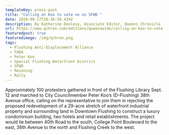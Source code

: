 ```yaml
---
templateKey: press-post
title: "Calling on Koo to vote no on SFWD "
date: 2020-09-17T20:36:50.439Z
description: By Katherine Donlevy, Associate Editor, Queens Chronicle
url: https://www.qchron.com/editions/queenswide/calling-on-koo-to-vote-no-on-sfwd/article_6855df46-b424-5cde-9374-9cdc2a6aa88f.html
featuredpost: true
featuredimage: /img/qchron.png
tags:
  - Flushing Anti-Displacement Alliance
  - FADA
  - Peter Koo
  - Special Flushing Waterfront District
  - SFWD
  - Rezoning
  - Rally
---
```

Approximately 100 protesters gathered in front of the Flushing Library Sept. 12 and marched to City Councilmember Peter Koo’s (D-Flushing) 38th Avenue office, calling on the representative to join them in rejecting the proposed redevelopment of a 29-acre stretch of waterfront industrial property and surrounding land in Downtown Flushing to construct a luxury condominium building, two hotels and retail establishments. The project would lie between 40th Road to the south, College Point Boulevard to the east, 36th Avenue to the north and Flushing Creek to the west.